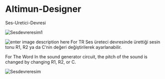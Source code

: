# Altimun-Designer
 Ses-Uretici-Devresi
 
 
![Sesdevreresim1](https://user-images.githubusercontent.com/77065124/153671990-d1aea539-c7af-4681-b45e-661939c0f292.png)


![enter image description here](https://320volt.com/wp-content/uploads/2011/06/555-entegreli-ses-ton-ureteci-devresi.gif)
For TR
Ses üreteci devresinde ürettiği sesin tonu R1, R2 ya da C’nin değeri değiştirilerek ayarlanabilir.

For The Word
In the sound generator circuit, the pitch of the sound is changed by changing R1, R2, or C.

![Sesdevreresim](https://user-images.githubusercontent.com/77065124/153672043-c95661cb-1156-4dbc-a099-955f9dbd1534.png)





